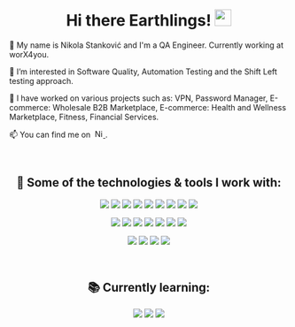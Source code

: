 <h1 align="center"> Hi there Earthlings! <img src="https://raw.githubusercontent.com/MartinHeinz/MartinHeinz/master/wave.gif" width="30px"> </h1>
<p> 🧑 My name is Nikola Stanković and I'm a QA Engineer. Currently working at worX4you. </p> 
<p> 🧐 I’m interested in Software Quality, Automation Testing and the Shift Left testing approach. </p> 
<p> 💼 I have worked on various projects such as: VPN, Password Manager, E-commerce: Wholesale B2B Marketplace, E-commerce: Health and Wellness Marketplace, Fitness, Financial Services. </p> 
<p> 📫 You can find me on&nbsp; 
  <a href="https://www.linkedin.com/in/nikola-stankovic/"> 
    <img alt="Nikola's LinkedIn" width="15px" src="https://raw.githubusercontent.com/peterthehan/peterthehan/master/assets/linkedin.svg"/>
  </a>. 
</p> 
<br>

<h2 align="center">  🔧 Some of the technologies & tools I work with: </h2>
<p>
  <div align="center">
    <img src="https://img.shields.io/badge/HTML5-273347.svg?style=for-the-badge&logo=html5&logoColor=E34F26">
    <img src="https://img.shields.io/badge/CSS-273347.svg?style=for-the-badge&logo=CSS3&logoColor=1572B6">
    <img src="https://img.shields.io/badge/-javascript-273347?logo=javascript&style=for-the-badge&logoColor=F7DF1E">
    <img src="https://img.shields.io/badge/mocha.js-273347?style=for-the-badge&logo=mocha&logoColor=8D6748">
    <img src="https://img.shields.io/badge/chai.js-273347?style=for-the-badge&logo=chai&logoColor=A30701">
    <img src="https://img.shields.io/badge/-cypress-273347?style=for-the-badge&logo=cypress&logoColor=17202C">
    <img src="https://img.shields.io/badge/testcafe-273347?style=for-the-badge&logo=testcafe&logoColor=36B6E5">
    <img src="https://img.shields.io/badge/GitHub-273347?style=for-the-badge&logo=github&logoColor=181717">
    <img src="https://img.shields.io/badge/git-273347?style=for-the-badge&logo=git&logoColor=F05032">
  </div>
</p>

<p>
  <div align="center">
    <img src="https://img.shields.io/badge/Jira-273347?style=for-the-badge&logo=Jira-software&logoColor=0052CC">
    <img src="https://img.shields.io/badge/Zenhub-273347?style=for-the-badge&logo=zenhub-software&logoColor=0052CC">
    <img src="https://img.shields.io/badge/Trello-273347?style=for-the-badge&logo=trello&logoColor=0052CC">
    <img src="https://img.shields.io/badge/-Asana-273347?logo=asana&style=for-the-badge&logoColor=F06A6A">
    <img src="https://img.shields.io/badge/Slack-273347?style=for-the-badge&logo=slack&logoColor=4A154B">
    <img src="https://img.shields.io/badge/-notion-273347?logo=notion&style=for-the-badge">
    <img src="https://img.shields.io/badge/-testpad-273347?logo=testpad&style=for-the-badge">
  </div>
</p>
  
<p>
  <div align="center">
    <img src="https://img.shields.io/badge/mac%20os-273347?style=for-the-badge&logo=apple&logoColor=000000">
      <img src="https://img.shields.io/badge/Windows-273347?style=for-the-badge&logo=windows&logoColor=0078D6">
    <img src="https://img.shields.io/badge/iOS-273347?style=for-the-badge&logo=ios&logoColor=000000">
    <img src="https://img.shields.io/badge/Android-273347?style=for-the-badge&logo=android&logoColor=3DDC84">
  </div>
</p>
<br>

<h2 align="center">  📚 Currently learning: </h2>
<p>
  <div align="center">
    <img src="https://img.shields.io/badge/Postman-273347?style=for-the-badge&logo=Postman&logoColor=FF6C37">
    <img src="https://img.shields.io/badge/jmeter-273347?style=for-the-badge&logo=apache-jmeter&logoColor=D22128">
    <img src="https://img.shields.io/badge/blazemeter-273347?style=for-the-badge&logo=blazemeter&logoColor=CA2133">
  </div>
</p>
